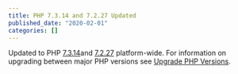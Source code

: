 ```yaml
---
title: PHP 7.3.14 and 7.2.27 Updated
published_date: "2020-02-01"
categories: []
---
```

Updated to PHP [7.3.14](https://www.php.net/archive/2020.php#2020-01-23-3)and [7.2.27](https://www.php.net/archive/2020.php#2020-01-23-2) platform-wide. For information on upgrading between major PHP versions see [Upgrade PHP Versions](/guides/php/php-versions).
